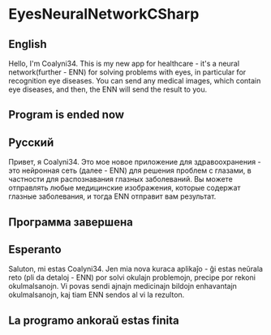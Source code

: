 # EyesNeuralNetworkCSharp
## English
Hello, I'm Coalyni34. This is my new app for healthcare - it's a neural network(further - ENN) for solving problems with eyes, in particular for recognition eye diseases. You can send any medical images, which contain eye diseases, and then, the ENN will send the result to you. 
## Program is ended now
## Русский
Привет, я Coalyni34. Это мое новое приложение для здравоохранения - это нейронная сеть (далее - ENN) для решения проблем с глазами, в частности для распознавания глазных заболеваний. Вы можете отправлять любые медицинские изображения, которые содержат глазные заболевания, и тогда ENN отправит вам результат.
## Программа завершена
## Esperanto
Saluton, mi estas Coalyni34. Jen mia nova kuraca aplikaĵo - ĝi estas neŭrala reto (pli da detaloj - ENN) por solvi okulajn problemojn, precipe por rekoni okulmalsanojn. Vi povas sendi ajnajn medicinajn bildojn enhavantajn okulmalsanojn, kaj tiam ENN sendos al vi la rezulton.
## La programo ankoraŭ estas finita
